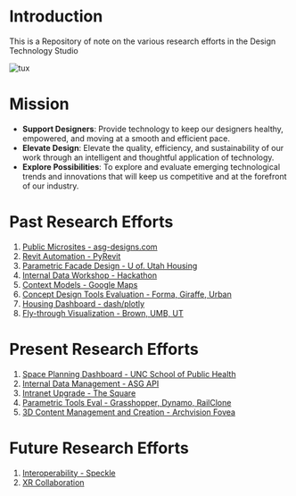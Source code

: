 # Introduction
This is a Repository of note on the various research efforts in the Design Technology Studio

![tux](https://github.com/user-attachments/assets/8aae5a88-0fc3-4132-a89e-c5ed6302ce75)

# Mission

-	**Support Designers**: Provide technology to keep our designers healthy, empowered, and moving at a smooth and efficient pace.
-	**Elevate Design**: Elevate the quality, efficiency, and sustainability of our work through an intelligent and thoughtful application of technology.
-	**Explore Possibilities**: To explore and evaluate emerging technological trends and innovations that will keep us competitive and at the forefront of our industry.

# Past Research Efforts
1. [Public Microsites - asg-designs.com](/ProductionDelivery/Microsites.md)
1. [Revit Automation - PyRevit](/ProductionDelivery/RevitAutomations.md)
1. [Parametric Facade Design - U of. Utah Housing](/ComputationAnalysis/ParametricDesign.md)
1. [Internal Data Workshop - Hackathon](/Data/DataWorkshop.md)
1. [Context Models - Google Maps](/VisualizationImmersion/ContextModels.md)
1. [Concept Design Tools Evaluation - Forma, Giraffe, Urban](/CreationIdeation/ConceptDesignEval.md)
1. [Housing Dashboard - dash/plotly](/ComputationAnalysis/HousingDashboard.md)
1. [Fly-through Visualization - Brown, UMB, UT](/VisualizationImmersion/AerialVisualizations.md)

# Present Research Efforts
1. [Space Planning Dashboard - UNC School of Public Health](/ComputationAnalysis/SpacePlanningDashboard.md)
1. [Internal Data Management - ASG API](/Data/DataAPI.md)
1. [Intranet Upgrade - The Square](/ManagementCollaboration/IntranetUpgrade.md)
1. [Parametric Tools Eval - Grasshopper, Dynamo, RailClone](/ComputationAnalysis/ParametricToolsEval.md)
1. [3D Content Management and Creation - Archvision Fovea](/VisualizationImmersion/ContentManagmentEval.md)

# Future Research Efforts
1. [Interoperability - Speckle](/CreationIdeation/Interoperability.md)
1. [XR Collaboration](/VisualizationImmersion/XRCollaboration.md)
